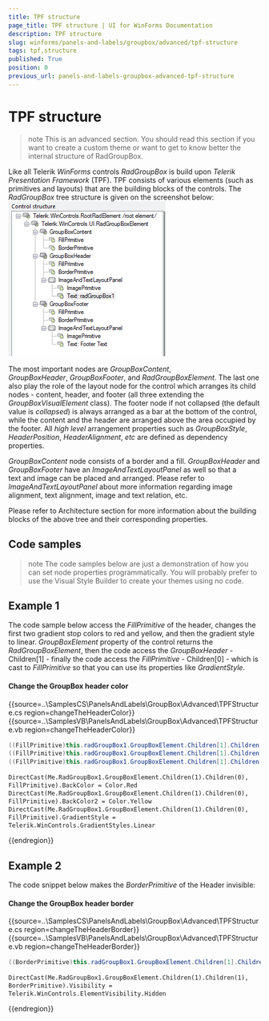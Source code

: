 ```yaml
---
title: TPF structure
page_title: TPF structure | UI for WinForms Documentation
description: TPF structure
slug: winforms/panels-and-labels/groupbox/advanced/tpf-structure
tags: tpf,structure
published: True
position: 0
previous_url: panels-and-labels-groupbox-advanced-tpf-structure
---
```


# TPF structure



>note This is an advanced section. You should read this section if you want to create a custom theme or want to get to know better the internal structure of RadGroupBox.
>


Like all Telerik *WinForms* controls *RadGroupBox* is build upon *Telerik Presentation Framework* (TPF). TPF consists of various elements (such as primitives and layouts) that are the building blocks of the controls. The *RadGroupBox* tree structure is given on the screenshot below: ![panels-and-labels-groupbox-advanced-tpf-structure 001](images/panels-and-labels-groupbox-advanced-tpf-structure001.png)

The most important nodes are *GroupBoxContent*, *GroupBoxHeader*, *GroupBoxFooter*, and *RadGroupBoxElement*. The last one also play the role of the layout node for the control which arranges its child nodes - content, header, and footer (all three extending the *GroupBoxVisualElement* class). The footer node if not collapsed (the default value is *collapsed*) is always arranged as a bar at the bottom of the control, while the content and the header are arranged above the area occupied by the footer. All *high level* arrangement properties such as *GroupBoxStyle*, *HeaderPosition*, *HeaderAlignment*, *etc* are defined as dependency properties.
      

*GroupBoxContent* node consists of a border and a fill. *GroupBoxHeader* and *GroupBoxFooter* have an *ImageAndTextLayoutPanel* as well so that a text and image can be placed and arranged. Please refer to *ImageAndTextLayoutPanel* about more information regarding image alignment, text alignment, image and text relation, etc.

Please refer to Architecture section for more information about the building blocks of the above tree and their corresponding properties.

## Code samples

>note The code samples below are just a demonstration of how you can set node properties programmatically. You will probably prefer to use the Visual Style Builder to create your themes using no code.
>

## Example 1

The code sample below access the *FillPrimitive* of the header, changes the first two gradient stop colors to red and yellow, and then the gradient style to linear. *GroupBoxElement* property of the control returns the *RadGroupBoxElement*, then the code access the *GroupBoxHeader* - Children[1] - finally the code access the *FillPrimitive* - Children[0] - which is cast to *FillPrimitive* so that you can use its properties like *GradientStyle*.

#### Change the GroupBox header color

{{source=..\SamplesCS\PanelsAndLabels\GroupBox\Advanced\TPFStructure.cs region=changeTheHeaderColor}} 
{{source=..\SamplesVB\PanelsAndLabels\GroupBox\Advanced\TPFStructure.vb region=changeTheHeaderColor}} 

````C#
((FillPrimitive)this.radGroupBox1.GroupBoxElement.Children[1].Children[0]).BackColor = Color.Red;
((FillPrimitive)this.radGroupBox1.GroupBoxElement.Children[1].Children[0]).BackColor2 = Color.Yellow;
((FillPrimitive)this.radGroupBox1.GroupBoxElement.Children[1].Children[0]).GradientStyle = Telerik.WinControls.GradientStyles.Linear;

````
````VB.NET
DirectCast(Me.RadGroupBox1.GroupBoxElement.Children(1).Children(0), FillPrimitive).BackColor = Color.Red
DirectCast(Me.RadGroupBox1.GroupBoxElement.Children(1).Children(0), FillPrimitive).BackColor2 = Color.Yellow
DirectCast(Me.RadGroupBox1.GroupBoxElement.Children(1).Children(0), FillPrimitive).GradientStyle = Telerik.WinControls.GradientStyles.Linear

````

{{endregion}} 

## Example 2

The code snippet below makes the *BorderPrimitive* of the Header invisible:

#### Change the GroupBox header border

{{source=..\SamplesCS\PanelsAndLabels\GroupBox\Advanced\TPFStructure.cs region=changeTheHeaderBorder}} 
{{source=..\SamplesVB\PanelsAndLabels\GroupBox\Advanced\TPFStructure.vb region=changeTheHeaderBorder}} 

````C#
((BorderPrimitive)this.radGroupBox1.GroupBoxElement.Children[1].Children[1]).Visibility = Telerik.WinControls.ElementVisibility.Hidden;

````
````VB.NET
DirectCast(Me.RadGroupBox1.GroupBoxElement.Children(1).Children(1), BorderPrimitive).Visibility = Telerik.WinControls.ElementVisibility.Hidden

````

{{endregion}}